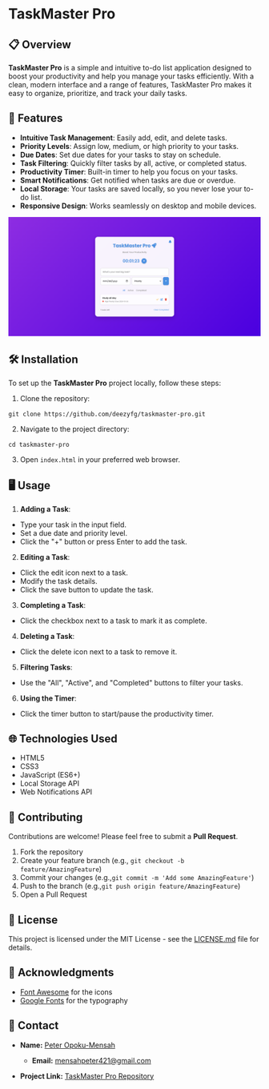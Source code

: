 # TaskMaster Pro

## 📋 Overview

**TaskMaster Pro** is a simple and intuitive to-do list application designed to boost your productivity and help you manage your tasks efficiently. With a clean, modern interface and a range of features, TaskMaster Pro makes it easy to organize, prioritize, and track your daily tasks.

## 🚀 Features

- **Intuitive Task Management**: Easily add, edit, and delete tasks.
- **Priority Levels**: Assign low, medium, or high priority to your tasks.
- **Due Dates**: Set due dates for your tasks to stay on schedule.
- **Task Filtering**: Quickly filter tasks by all, active, or completed status.
- **Productivity Timer**: Built-in timer to help you focus on your tasks.
- **Smart Notifications**: Get notified when tasks are due or overdue.
- **Local Storage**: Your tasks are saved locally, so you never lose your to-do list.
- **Responsive Design**: Works seamlessly on desktop and mobile devices.

![TaskMaster Pro Screenshot](img/screenshot.png)

## 🛠 Installation

To set up the **TaskMaster Pro** project locally, follow these steps:

1. Clone the repository:
```
git clone https://github.com/deezyfg/taskmaster-pro.git
```

2. Navigate to the project directory:
```
cd taskmaster-pro
```

3. Open `index.html` in your preferred web browser.

## 🖥 Usage

1. **Adding a Task**: 
- Type your task in the input field.
- Set a due date and priority level.
- Click the "+" button or press Enter to add the task.

2. **Editing a Task**:
- Click the edit icon next to a task.
- Modify the task details.
- Click the save button to update the task.

3. **Completing a Task**:
- Click the checkbox next to a task to mark it as complete.

4. **Deleting a Task**:
- Click the delete icon next to a task to remove it.

5. **Filtering Tasks**:
- Use the "All", "Active", and "Completed" buttons to filter your tasks.

6. **Using the Timer**:
- Click the timer button to start/pause the productivity timer.


## 🌐️ Technologies Used

- HTML5
- CSS3
- JavaScript (ES6+)
- Local Storage API
- Web Notifications API

## 🤝 Contributing

Contributions are welcome! Please feel free to submit a **Pull Request**.

1. Fork the repository
2. Create your feature branch (e.g., `git checkout -b feature/AmazingFeature`)
3. Commit your changes (e.g.,`git commit -m 'Add some AmazingFeature'`)
4. Push to the branch (e.g.,`git push origin feature/AmazingFeature`)
5. Open a Pull Request

## 📝 License

This project is licensed under the MIT License - see the [LICENSE.md](LICENSE.md) file for details.

## 🙏 Acknowledgments

- [Font Awesome](https://fontawesome.com/) for the icons
- [Google Fonts](https://fonts.google.com/) for the typography

## 📧 Contact

- **Name:** [Peter Opoku-Mensah](https://github.com/deezyfg/code-haven)  
  - **Email:** [mensahpeter421@gmail.com](mailto:mensahpeter421@gmail.com)

- **Project Link:** [TaskMaster Pro Repository](https://github.com/deezyfg/taskmaster-pro)
